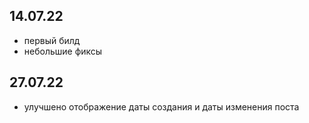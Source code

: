 ## 14.07.22
 - первый билд
 - небольшие фиксы
 
## 27.07.22
 - улучшено отображение даты создания и даты изменения поста
